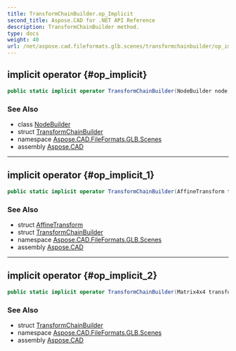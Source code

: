 ```yaml
---
title: TransformChainBuilder.op_Implicit
second_title: Aspose.CAD for .NET API Reference
description: TransformChainBuilder method. 
type: docs
weight: 40
url: /net/aspose.cad.fileformats.glb.scenes/transformchainbuilder/op_implicit/
---
```

## implicit operator {#op_implicit}

```csharp
public static implicit operator TransformChainBuilder(NodeBuilder node)
```

### See Also

* class [NodeBuilder](../../nodebuilder/)
* struct [TransformChainBuilder](../)
* namespace [Aspose.CAD.FileFormats.GLB.Scenes](../../transformchainbuilder/)
* assembly [Aspose.CAD](../../../)

---

## implicit operator {#op_implicit_1}

```csharp
public static implicit operator TransformChainBuilder(AffineTransform transform)
```

### See Also

* struct [AffineTransform](../../../aspose.cad.fileformats.glb.transforms/affinetransform/)
* struct [TransformChainBuilder](../)
* namespace [Aspose.CAD.FileFormats.GLB.Scenes](../../transformchainbuilder/)
* assembly [Aspose.CAD](../../../)

---

## implicit operator {#op_implicit_2}

```csharp
public static implicit operator TransformChainBuilder(Matrix4x4 transform)
```

### See Also

* struct [TransformChainBuilder](../)
* namespace [Aspose.CAD.FileFormats.GLB.Scenes](../../transformchainbuilder/)
* assembly [Aspose.CAD](../../../)


